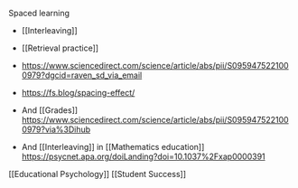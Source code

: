Spaced learning

  - [[Interleaving]]
  - [[Retrieval practice]]

  - https://www.sciencedirect.com/science/article/abs/pii/S0959475221000979?dgcid=raven_sd_via_email

  - https://fs.blog/spacing-effect/

  - And [[Grades]]
    https://www.sciencedirect.com/science/article/abs/pii/S0959475221000979?via%3Dihub

  - And [[Interleaving]] in  [[Mathematics education]]
    https://psycnet.apa.org/doiLanding?doi=10.1037%2Fxap0000391

[[Educational Psychology]] [[Student Success]]